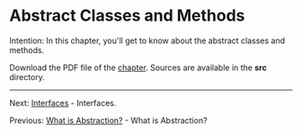 # Abstract Classes and Methods

Intention: In this chapter, you'll get to know about the abstract classes and methods.

Download the PDF file of the [chapter](chapter_23.pdf). Sources are available in the <b>src</b> directory. 

<hr>

Next: [Interfaces](chapter_24.md "Interfaces") - Interfaces.

Previous: [What is Abstraction?](chapter_22.md "What is Abstraction?") - What is Abstraction?